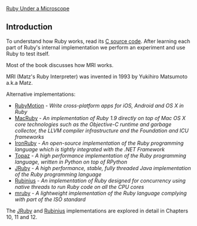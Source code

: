 [Ruby Under a Microscope](http://patshaughnessy.net/ruby-under-a-microscope)

## Introduction

To understand how Ruby works, read its [C source code](https://github.com/ruby/ruby). After learning each part of Ruby's internal implementation we perform an experiment and use Ruby to test itself.

Most of the book discusses how MRI works.

MRI (Matz's Ruby Interpreter) was invented in 1993 by Yukihiro Matsumoto a.k.a Matz.

Alternative implementations:

- [RubyMotion](http://www.rubymotion.com/) - *Write cross-platform apps for iOS, Android and OS X in Ruby*
- [MacRuby](https://github.com/MacRuby/MacRuby) - *An implementation of Ruby 1.9 directly on top of Mac OS X core technologies such as the Objective-C runtime and garbage collector, the LLVM compiler infrastructure and the Foundation and ICU frameworks*
- [IronRuby](http://ironruby.net/) - *An open-source implementation of the Ruby programming language which is tightly integrated with the .NET Framework*
- [Topaz](http://topaz.readthedocs.org/en/latest/) - *A high performance implementation of the Ruby programming language, written in Python on top of RPython*
- [JRuby](http://jruby.org/) - *A high performance, stable, fully threaded Java implementation of the Ruby programming language*
- [Rubinius](http://rubini.us/) - *An implementation of Ruby designed for concurrency using native threads to run Ruby code on all the CPU cores*
- [mruby](http://www.mruby.org/) - *A lightweight implementation of the Ruby language complying with part of the ISO standard*

The [JRuby](http://jruby.org/) and [Rubinius](http://rubini.us/) implementations are explored in detail in Chapters 10, 11 and 12.